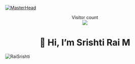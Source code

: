 [![MasterHead](https://user-images.githubusercontent.com/74038190/240304586-d48893bd-0757-481c-8d7e-ba3e163feae7.png)](#)
<p align="center"> 
  Visitor count<br>
  <img src="https://profile-counter.glitch.me/RaiSrishti/count.svg" />
</p>
<h1 align="center">👋 Hi, I’m Srishti Rai M</h1>
<p align="left"> <img src="https://komarev.com/ghpvc/?username=RaiSrishti&label=Profile%20views&color=0e75b6&style=flat" alt="RaiSrishti" /> </p>
<!--<img src="https://github.com/Anmol-Baranwal/Cool-GIFs-For-GitHub/assets/74038190/08fa9f5b-dcb7-4f5e-8721-203468dda5f3" width="250" align="right"/>

I'm a Frontend Developer with an interest in building user-friendly and efficient web applications.

###  

- 🔭 I’m currently working on **GlowCare**  

- 🌱 I’m currently learning **Docker** to expand my backend skills

- 👨‍💻 All of my projects are available at https://github.com/RaiSrishti

- 📫 How to reach me *srishtirai1611@gmail.com*

  ###
  <h3 align="left">Languages and Tools:</h3>
  <div width=10>
  <img src="https://raw.githubusercontent.com/devicons/devicon/master/icons/c/c-original.svg" alt="c" width="40" height="40"/>
  <img src="https://raw.githubusercontent.com/devicons/devicon/master/icons/cplusplus/cplusplus-original.svg" alt="cplusplus" width="40" height="40"/> 
  <img src="https://raw.githubusercontent.com/devicons/devicon/master/icons/html5/html5-original-wordmark.svg" alt="html5" width="40" height="40"/>
  <img src="https://raw.githubusercontent.com/devicons/devicon/master/icons/css3/css3-original-wordmark.svg" alt="css3" width="40" height="40"/> 
  <img src="https://raw.githubusercontent.com/devicons/devicon/master/icons/javascript/javascript-original.svg" alt="javascript" width="40" height="40"/> 
  <img src="https://raw.githubusercontent.com/devicons/devicon/master/icons/react/react-original-wordmark.svg" alt="react" width="40" height="40"/> 
  <img src="https://raw.githubusercontent.com/devicons/devicon/master/icons/python/python-original.svg" alt="python" width="40" height="40"/> 
  <img src="https://www.vectorlogo.zone/logos/figma/figma-icon.svg" alt="figma" width="40" height="40"/>
    <img src="https://cdn.jsdelivr.net/gh/devicons/devicon/icons/git/git-original.svg" height="30" alt="git logo"  />
  <img src="https://cdn.jsdelivr.net/gh/devicons/devicon/icons/canva/canva-original.svg" height="30" alt="canva logo"  />
    <img src="https://cdn.jsdelivr.net/gh/devicons/devicon/icons/mongodb/mongodb-original.svg" height="30" alt="mongodb logo"  />
    <img src="https://raw.githubusercontent.com/devicons/devicon/master/icons/mysql/mysql-original-wordmark.svg" alt="mysql" width="40" height="40"/> 
 </div>

 
<div align="center">
<img src="https://github-readme-stats.vercel.app/api?username=RaiSrishti&theme=darcula&hide_border=false&include_all_commits=false&count_private=false" height=170/>
  <img src="https://github-readme-stats.vercel.app/api/top-langs/?username=RaiSrishti&theme=dracula&hide_border=false&include_all_commits=false&count_private=false&layout=compact" height=170/>
</div>
<!--
<div align="center">
  <img src="https://github-readme-streak-stats.herokuapp.com/?user=RaiSrishti&theme=tokyonight&hide_border=false" alt="GitHub Streak" />
</div>

<div align="center">
  <img src="https://raw.githubusercontent.com/RaiSrishti/RaiSrishti/output/snake.svg" alt="Snake animation" />
</div>

<!--<div align="center">
  <img src="https://github-readme-streak-stats.herokuapp.com/?user=RaiSrishti&theme=dracula&hide_border=false" alt="RaiSrishti"/>
</div>
<a href="https://git.io/streak-stats"><img src="https://github-readme-streak-stats.herokuapp.com?user=RaiSrishti&theme=tokyonight" alt="GitHub Streak" /></a>
<img src="https://raw.githubusercontent.com/RaiSrishti/RaiSrishti/output/snake.svg" alt="Snake animation" />

<!---
RaiSrishti/RaiSrishti is a ✨ special ✨ repository because its `README.md` (this file) appears on your GitHub profile.
You can click the Preview link to take a look at your changes.
--->

<!---
RaiSrishti/RaiSrishti is a ✨ special ✨ repository because its `README.md` (this file) appears on your GitHub profile.
You can click the Preview link to take a look at your changes.
--->
